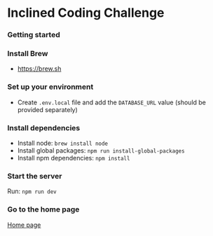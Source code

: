 # Inclined Coding Challenge

### Getting started

### Install Brew

- https://brew.sh

### Set up your environment

- Create `.env.local` file and add the `DATABASE_URL` value (should be provided separately)

### Install dependencies

- Install node: `brew install node`
- Install global packages: `npm run install-global-packages`
- Install npm dependencies: `npm install`

### Start the server

Run: `npm run dev`

### Go to the home page

[Home page](http://localhost:3000)